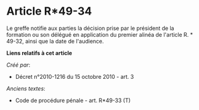 # Article R*49-34

Le greffe notifie aux parties la décision prise par le président de la formation ou son délégué en application du premier
alinéa de l'article R. * 49-32, ainsi que la date de l'audience.

**Liens relatifs à cet article**

_Créé par_:

  - Décret n°2010-1216 du 15 octobre 2010 - art. 3

_Anciens textes_:

  - Code de procédure pénale - art. R*49-33 (T)
